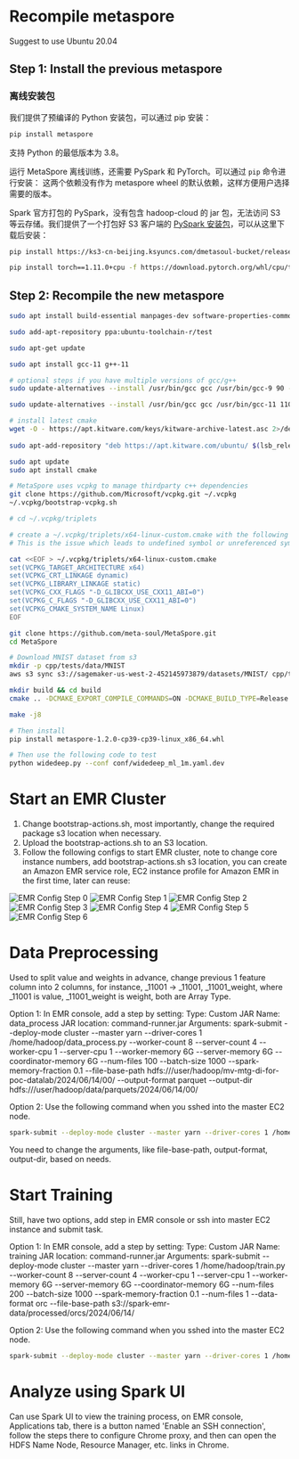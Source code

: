 
# Recompile metaspore
Suggest to use Ubuntu 20.04

## Step 1: Install the previous metaspore

### 离线安装包
我们提供了预编译的 Python 安装包，可以通过 pip 安装：
```bash
pip install metaspore
```
支持 Python 的最低版本为 3.8。

运行 MetaSpore 离线训练，还需要 PySpark 和 PyTorch。可以通过 `pip` 命令进行安装：
这两个依赖没有作为 metaspore wheel 的默认依赖，这样方便用户选择需要的版本。

Spark 官方打包的 PySpark，没有包含 hadoop-cloud 的 jar 包，无法访问 S3 等云存储。我们提供了一个打包好 S3 客户端的 [PySpark 安装包](https://ks3-cn-beijing.ksyuncs.com/dmetasoul-bucket/releases/spark/pyspark-3.1.2.265f9ad4ee-py2.py3-none-any.whl)，可以从这里下载后安装：
```bash
pip install https://ks3-cn-beijing.ksyuncs.com/dmetasoul-bucket/releases/spark/pyspark-3.1.2.265f9ad4ee-py2.py3-none-any.whl
```

```bash
pip install torch==1.11.0+cpu -f https://download.pytorch.org/whl/cpu/torch_stable.html
```

## Step 2:  Recompile the new metaspore

```bash
sudo apt install build-essential manpages-dev software-properties-common curl zip unzip tar pkg-config bison flex python3-dev

sudo add-apt-repository ppa:ubuntu-toolchain-r/test

sudo apt-get update

sudo apt install gcc-11 g++-11

# optional steps if you have multiple versions of gcc/g++
sudo update-alternatives --install /usr/bin/gcc gcc /usr/bin/gcc-9 90 --slave /usr/bin/g++ g++ /usr/bin/g++-9 --slave /usr/bin/gcov gcov /usr/bin/gcov-9 --slave /usr/bin/gcc-ar gcc-ar /usr/bin/gcc-ar-9 --slave /usr/bin/gcc-ranlib gcc-ranlib /usr/bin/gcc-ranlib-9

sudo update-alternatives --install /usr/bin/gcc gcc /usr/bin/gcc-11 110 --slave /usr/bin/g++ g++ /usr/bin/g++-11 --slave /usr/bin/gcov gcov /usr/bin/gcov-11 --slave /usr/bin/gcc-ar gcc-ar /usr/bin/gcc-ar-11 --slave /usr/bin/gcc-ranlib gcc-ranlib /usr/bin/gcc-ranlib-11

# install latest cmake
wget -O - https://apt.kitware.com/keys/kitware-archive-latest.asc 2>/dev/null | gpg --dearmor - | sudo tee /etc/apt/trusted.gpg.d/kitware.gpg >/dev/null
 
sudo apt-add-repository "deb https://apt.kitware.com/ubuntu/ $(lsb_release -cs) main" 

sudo apt update
sudo apt install cmake

# MetaSpore uses vcpkg to manage thirdparty c++ dependencies
git clone https://github.com/Microsoft/vcpkg.git ~/.vcpkg
~/.vcpkg/bootstrap-vcpkg.sh

# cd ~/.vcpkg/triplets

# create a ~/.vcpkg/triplets/x64-linux-custom.cmake with the following contents
# This is the issue which leads to undefined symbol or unreferenced symbol during link, D_GLIBCXX_USE_CXX11_ABI=0 should be used for all packages installed using vcpkg, since CMakeFiles.txt also used this.

cat <<EOF > ~/.vcpkg/triplets/x64-linux-custom.cmake
set(VCPKG_TARGET_ARCHITECTURE x64)
set(VCPKG_CRT_LINKAGE dynamic)
set(VCPKG_LIBRARY_LINKAGE static)
set(VCPKG_CXX_FLAGS "-D_GLIBCXX_USE_CXX11_ABI=0")
set(VCPKG_C_FLAGS "-D_GLIBCXX_USE_CXX11_ABI=0")
set(VCPKG_CMAKE_SYSTEM_NAME Linux)
EOF

git clone https://github.com/meta-soul/MetaSpore.git
cd MetaSpore

# Download MNIST dataset from s3
mkdir -p cpp/tests/data/MNIST
aws s3 sync s3://sagemaker-us-west-2-452145973879/datasets/MNIST/ cpp/tests/data/MNIST

mkdir build && cd build
cmake .. -DCMAKE_EXPORT_COMPILE_COMMANDS=ON -DCMAKE_BUILD_TYPE=Release -DCMAKE_TOOLCHAIN_FILE=~/.vcpkg/scripts/buildsystems/vcpkg.cmake -DVCPKG_TARGET_TRIPLET=x64-linux-custom -DBUILD_TRAIN_PKG=ON -DBUILD_SERVING_BIN=ON -DENABLE_TESTS=ON

make -j8

# Then install  
pip install metaspore-1.2.0-cp39-cp39-linux_x86_64.whl

# Then use the following code to test
python widedeep.py --conf conf/widedeep_ml_1m.yaml.dev
```

# Start an EMR Cluster
1. Change bootstrap-actions.sh, most importantly, change the required package s3 location when necessary.
2. Upload the bootstrap-actions.sh to an S3 location.
3. Follow the following configs to start EMR cluster, note to change core instance numbers, add bootstrap-actions.sh s3 location, you can create an Amazon EMR service role, EC2 instance profile for Amazon EMR in the first time, later can reuse: 

![EMR Config Step 0](images/EMR-config-0.png)
![EMR Config Step 1](images/EMR-config-1.png)
![EMR Config Step 2](images/EMR-config-2.png)
![EMR Config Step 3](images/EMR-config-3.png)
![EMR Config Step 4](images/EMR-config-4.png)
![EMR Config Step 5](images/EMR-config-5.png)
![EMR Config Step 6](images/EMR-config-6.png)


# Data Preprocessing

Used to split value and weights in advance, change previous 1 feature column into 2 columns, for instance, _11001 -> _11001, _11001_weight, where _11001 is value, _11001_weight is weight, both are Array Type. 

Option 1: In EMR console, add a step by setting:
Type: Custom JAR
Name: data_process
JAR location: command-runner.jar
Arguments: spark-submit --deploy-mode cluster --master yarn --driver-cores 1 /home/hadoop/data_process.py --worker-count 8 --server-count 4 --worker-cpu 1 --server-cpu 1 --worker-memory 6G --server-memory 6G --coordinator-memory 6G --num-files 100 --batch-size 1000 --spark-memory-fraction 0.1 --file-base-path hdfs:///user/hadoop/mv-mtg-di-for-poc-datalab/2024/06/14/00/ --output-format parquet --output-dir hdfs:///user/hadoop/data/parquets/2024/06/14/00/

Option 2: Use the following command when you sshed into the master EC2 node.
```bash
spark-submit --deploy-mode cluster --master yarn --driver-cores 1 /home/hadoop/data_process.py --worker-count 8 --server-count 4 --worker-cpu 1 --server-cpu 1 --worker-memory 6G --server-memory 6G --coordinator-memory 6G --num-files 100 --batch-size 1000 --spark-memory-fraction 0.1 --file-base-path hdfs:///user/hadoop/mv-mtg-di-for-poc-datalab/2024/06/14/00/ --output-format parquet --output-dir hdfs:///user/hadoop/data/parquets/2024/06/14/00/
```

You need to change the arguments, like file-base-path, output-format, output-dir, based on needs.

# Start Training

Still, have two options, add step in EMR console or ssh into master EC2 instance and submit task.

Option 1: In EMR console, add a step by setting:
Type: Custom JAR
Name: training
JAR location: command-runner.jar
Arguments: spark-submit --deploy-mode cluster --master yarn --driver-cores 1 /home/hadoop/train.py --worker-count 8 --server-count 4 --worker-cpu 1 --server-cpu 1 --worker-memory 6G --server-memory 6G --coordinator-memory 6G --num-files 200 --batch-size 1000 --spark-memory-fraction 0.1 --num-files 1 --data-format orc --file-base-path s3://spark-emr-data/processed/orcs/2024/06/14/

Option 2: Use the following command when you sshed into the master EC2 node.
```bash
spark-submit --deploy-mode cluster --master yarn --driver-cores 1 /home/hadoop/train.py --worker-count 8 --server-count 4 --worker-cpu 1 --server-cpu 1 --worker-memory 6G --server-memory 6G --coordinator-memory 6G --num-files 200 --batch-size 1000 --spark-memory-fraction 0.1 --num-files 1 --data-format orc --file-base-path s3://spark-emr-data/processed/orcs/2024/06/14/
```

# Analyze using Spark UI
Can use Spark UI to view the training process, on EMR console, Applications tab, there is a button named 'Enable an SSH connection', follow the steps there to configure Chrome proxy, and then can open the HDFS Name Node, Resource Manager, etc. links in Chrome.

